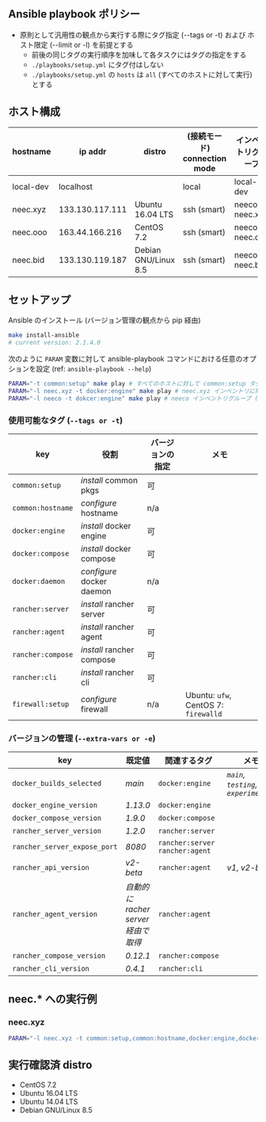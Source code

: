 ## Ansible playbook ポリシー
- 原則として汎用性の観点から実行する際にタグ指定 (--tags or -t) および ホスト限定 (--limit or -l) を前提とする
    * 前後の同じタグの実行順序を加味して各タスクにはタグの指定をする
    * `./playbooks/setup.yml` にタグ付はしない
    * `./playbooks/setup.yml` の `hosts` は `all` (すべてのホストに対して実行) とする

## ホスト構成
| hostname | ip addr | distro | (接続モード) connection mode | インベントリグループ |
| --- | --- | --- | --- | --- |
| local-dev | localhost | | local | local-dev |
| neec.xyz | 133.130.117.111 | Ubuntu 16.04 LTS | ssh (smart) | neeco, neec.xyz |
| neec.ooo | 163.44.166.216 | CentOS 7.2 | ssh (smart) | neeco, neec.ooo |
| neec.bid | 133.130.119.187 | Debian GNU/Linux 8.5 | ssh (smart) | neeco, neec.bid |

## セットアップ
Ansible のインストール (バージョン管理の観点から pip 経由)
```sh
make install-ansible
# current version: 2.1.4.0
```

次のように `PARAM` 変数に対して ansible-playbook コマンドにおける任意のオプションを設定 (ref: `ansible-playbook --help`)
```sh
PARAM="-t common:setup" make play # すべてのホストに対して common:setup タグの付いたタスクを実行
PARAM="-l neec.xyz -t docker:engine" make play # neec.xyz インベントリに限定 (limit) して docker:engine タグの付いたタスクを実行
PARAM="-l neeco -t dokcer:engine" make play # neeco インベントリグループ (neec.xyz, neec.ooo) に限定して docker:engine タグの付いたタスクを実行
```

### 使用可能なタグ (`--tags or -t`)
| key | 役割 | バージョンの指定 | メモ |
| --- | --- | --- | --- |
| `common:setup` | *install* common pkgs | 可 | |
| `common:hostname` | *configure* hostname | n/a | |
| `docker:engine` | *install* docker engine | 可 | |
| `docker:compose` | *install* docker compose | 可 | |
| `docker:daemon` | *configure* docker daemon | n/a | |
| `rancher:server` | *install* rancher server | 可 | |
| `rancher:agent` | *install* rancher agent | 可 | |
| `rancher:compose` | *install* rancher compose | 可 | |
| `rancher:cli` | *install* rancher cli | 可 | |
| `firewall:setup` | *configure* firewall | n/a | Ubuntu: `ufw`, CentOS 7: `firewalld` |

### バージョンの管理 (`--extra-vars or -e`)
| key | 既定値 | 関連するタグ | メモ |
| --- | --- | --- | --- |
| `docker_builds_selected` | *main* | `docker:engine` | *`main`, `testing`, `experimental`* |
| `docker_engine_version` | *1.13.0* | `docker:engine` | |
| `docker_compose_version` | *1.9.0* | `docker:compose` | |
| `rancher_server_version` | *1.2.0* | `rancher:server` | |
| `rancher_server_expose_port` | *8080* | `rancher:server` `rancher:agent` | |
| `rancher_api_version` | *v2-beta* | `rancher:agent` | *v1*, *v2-beta* |
| `rancher_agent_version` | *自動的に racher server 経由で取得* | `rancher:agent` | |
| `rancher_compose_version` | *0.12.1* | `rancher:compose` | |
| `rancher_cli_version` | *0.4.1* | `rancher:cli` | |

## neec.* への実行例
### neec.xyz
~~~sh
PARAM="-l neec.xyz -t common:setup,common:hostname,docker:engine,docker:compose --private-key=/please/fullpath/secret.key" sudo -E make play
~~~

## 実行確認済 distro
- CentOS 7.2
- Ubuntu 16.04 LTS
- Ubuntu 14.04 LTS
- Debian GNU/Linux 8.5